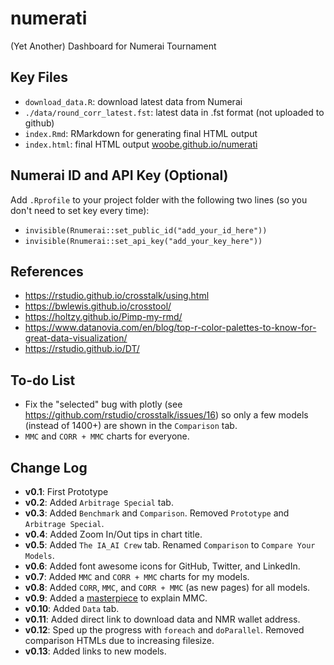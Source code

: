 # numerati

(Yet Another) Dashboard for Numerai Tournament


## Key Files

- `download_data.R`: download latest data from Numerai
- `./data/round_corr_latest.fst`: latest data in .fst format (not uploaded to github)
- `index.Rmd`: RMarkdown for generating final HTML output
- `index.html`: final HTML output <a href="https://woobe.github.io/numerati" target="_blank">woobe.github.io/numerati</a>


## Numerai ID and API Key (Optional)

Add `.Rprofile` to your project folder with the following two lines (so you don't need to set key every time):

- `invisible(Rnumerai::set_public_id("add_your_id_here"))`
- `invisible(Rnumerai::set_api_key("add_your_key_here"))`


## References

- https://rstudio.github.io/crosstalk/using.html
- https://bwlewis.github.io/crosstool/
- https://holtzy.github.io/Pimp-my-rmd/
- https://www.datanovia.com/en/blog/top-r-color-palettes-to-know-for-great-data-visualization/
- https://rstudio.github.io/DT/


## To-do List

- Fix the "selected" bug with plotly (see https://github.com/rstudio/crosstalk/issues/16) so only a few models (instead of 1400+) are shown in the `Comparison` tab.
- `MMC` and `CORR + MMC` charts for everyone.


## Change Log

- **v0.1**: First Prototype
- **v0.2**: Added `Arbitrage Special` tab.
- **v0.3**: Added `Benchmark` and `Comparison`. Removed `Prototype` and `Arbitrage Special`.
- **v0.4**: Added Zoom In/Out tips in chart title.
- **v0.5**: Added `The IA_AI Crew` tab. Renamed `Comparison` to `Compare Your Models`.
- **v0.6**: Added font awesome icons for GitHub, Twitter, and LinkedIn.
- **v0.7**: Added `MMC` and `CORR + MMC` charts for my models.
- **v0.8**: Added `CORR`, `MMC`, and `CORR + MMC` (as new pages) for all models.
- **v0.9**: Added a [masterpiece](https://twitter.com/matlabulous/status/1296879591546597385) to explain MMC.
- **v0.10**: Added `Data` tab.
- **v0.11**: Added direct link to download data and NMR wallet address.
- **v0.12**: Sped up the progress with `foreach` and `doParallel`. Removed comparison HTMLs due to increasing filesize.
- **v0.13**: Added links to new models.

